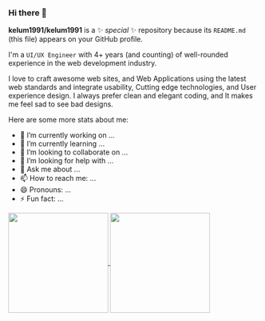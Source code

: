 ### Hi there 👋

**kelum1991/kelum1991** is a ✨ _special_ ✨ repository because its `README.md` (this file) appears on your GitHub profile.

I'm a `UI/UX Engineer` with 4+ years (and counting) of well-rounded experience in the web development industry.

I love to craft awesome web sites, and Web Applications using the latest web standards and integrate usability, Cutting edge technologies, and User experience design. I always prefer clean and elegant coding, and It makes me feel sad to see bad designs.

Here are some more stats about me:

- 🔭 I’m currently working on ...
- 🌱 I’m currently learning ...
- 👯 I’m looking to collaborate on ...
- 🤔 I’m looking for help with ... 
- 💬 Ask me about ...
- 📫 How to reach me: ...
- 😄 Pronouns: ...
- ⚡ Fun fact: ...

<a href="https://github.com/anuraghazra/github-readme-stats">
  <img height=200 align="center" src="https://github-readme-stats.vercel.app/api?username=kelum1991" />
</a>
<a href="https://github.com/anuraghazra/convoychat">
  <img height=200 align="center" src="https://github-readme-stats.vercel.app/api/top-langs?username=kelum1991&layout=compact&langs_count=8&card_width=320" />
</a>